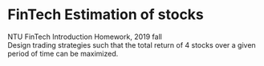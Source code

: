 # FinTech Estimation of stocks
NTU FinTech Introduction Homework, 2019 fall  
Design trading strategies such that the total return of 4 stocks over a given period of time can be maximized.

